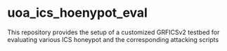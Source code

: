 # uoa_ics_hoenypot_eval
This repository provides the setup of a customized GRFICSv2 testbed for evaluating various ICS honeypot and the corresponding attacking scripts
